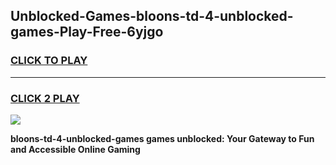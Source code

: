 
## Unblocked-Games-bloons-td-4-unblocked-games-Play-Free-6yjgo
<h3>
<a href="https://premium76.site?title=bloons-td-4-unblocked-games&ref=12A">CLICK TO PLAY</a></h3>
<hr>

<h3>
<a href="https://premium76.site?title=bloons-td-4-unblocked-games&ref=12A">CLICK 2 PLAY</a>
  
</h3>

<a href="https://premium76.site?title=bloons-td-4-unblocked-games&ref=12A"><img src="https://clearcache.store/games.png"></a>


**bloons-td-4-unblocked-games games unblocked: Your Gateway to Fun and Accessible Online Gaming**
